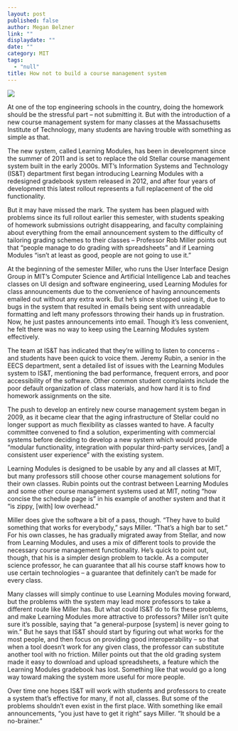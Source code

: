 ```yaml
---
layout: post
published: false
author: Megan Belzner
link: ""
displaydate: ""
date: ""
category: MIT
tags: 
  - "null"
title: How not to build a course management system
---
```



![](http://web.mit.edu/belzner/Public/lmod-front.png)

At one of the top engineering schools in the country, doing the homework should be the stressful part – not submitting it. But with the introduction of a new course management system for many classes at the Massachusetts Institute of Technology, many students are having trouble with something as simple as that.

The new system, called Learning Modules, has been in development since the summer of 2011 and is set to replace the old Stellar course management system built in the early 2000s. MIT’s Information Systems and Technology (IS&T) department first began introducing Learning Modules with a redesigned gradebook system released in 2012, and after four years of development this latest rollout represents a full replacement of the old functionality.

But it may have missed the mark. The system has been plagued with problems since its full rollout earlier this semester, with students speaking of homework submissions outright disappearing, and faculty complaining about everything from the email announcement system to the difficulty of tailoring grading schemes to their classes – Professor Rob Miller points out that “people manage to do grading with spreadsheets” and if Learning Modules “isn’t at least as good, people are not going to use it.”

At the beginning of the semester Miller, who runs the User Interface Design Group in MIT’s Computer Science and Artificial Intelligence Lab and teaches classes on UI design and software engineering, used Learning Modules for class announcements due to the convenience of having announcements emailed out without any extra work. But he’s since stopped using it, due to bugs in the system that resulted in emails being sent with unreadable formatting and left many professors throwing their hands up in frustration. Now, he just pastes announcements into email. Though it’s less convenient, he felt there was no way to keep using the Learning Modules system effectively.

The team at IS&T has indicated that they’re willing to listen to concerns - and students have been quick to voice them. Jeremy Rubin, a senior in the EECS department, sent a detailed list of issues with the Learning Modules system to IS&T, mentioning the bad performance, frequent errors, and poor accessibility of the software. Other common student complaints include the poor default organization of class materials, and how hard it is to find homework assignments on the site.

The push to develop an entirely new course management system began in 2009, as it became clear that the aging infrastructure of Stellar could no longer support as much flexibility as classes wanted to have. A faculty committee convened to find a solution, experimenting with commercial systems before deciding to develop a new system which would provide “modular functionality, integration with popular third-party services, [and] a consistent user experience” with the existing system.

Learning Modules is designed to be usable by any and all classes at MIT, but many professors still choose other course management solutions for their own classes. Rubin points out the contrast between Learning Modules and some other course management systems used at MIT, noting “how concise the schedule page is” in his example of another system and that it “is zippy, [with] low overhead.”

Miller does give the software a bit of a pass, though. “They have to build something that works for everybody,” says Miller. “That’s a high bar to set.” For his own classes, he has gradually migrated away from Stellar, and now from Learning Modules, and uses a mix of different tools to provide the necessary course management functionality. He’s quick to point out, though, that his is a simpler design problem to tackle. As a computer science professor, he can guarantee that all his course staff knows how to use certain technologies – a guarantee that definitely can’t be made for every class.

Many classes will simply continue to use Learning Modules moving forward, but the problems with the system may lead more professors to take a different route like Miller has. But what could IS&T do to fix these problems, and make Learning Modules more attractive to professors? Miller isn’t quite sure it’s possible, saying that “a general-purpose [system] is never going to win.” But he says that IS&T should start by figuring out what works for the most people, and then focus on providing good interoperability – so that when a tool doesn’t work for any given class, the professor can substitute another tool with no friction. Miller points out that the old grading system made it easy to download and upload spreadsheets, a feature which the Learning Modules gradebook has lost. Something like that would go a long way toward making the system more useful for more people. 

Over time one hopes IS&T will work with students and professors to create a system that’s effective for many, if not all, classes. But some of the problems shouldn’t even exist in the first place. With something like email announcements, “you just have to get it right” says Miller. “It should be a no-brainer.”
